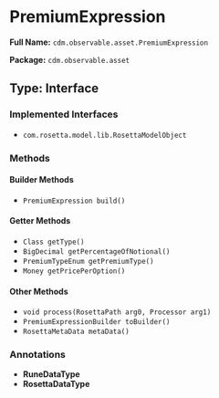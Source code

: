 # PremiumExpression

**Full Name:** `cdm.observable.asset.PremiumExpression`

**Package:** `cdm.observable.asset`

## Type: Interface

### Implemented Interfaces

- `com.rosetta.model.lib.RosettaModelObject`

### Methods

#### Builder Methods

- `PremiumExpression build()`

#### Getter Methods

- `Class getType()`
- `BigDecimal getPercentageOfNotional()`
- `PremiumTypeEnum getPremiumType()`
- `Money getPricePerOption()`

#### Other Methods

- `void process(RosettaPath arg0, Processor arg1)`
- `PremiumExpressionBuilder toBuilder()`
- `RosettaMetaData metaData()`

### Annotations

- **RuneDataType**
- **RosettaDataType**

